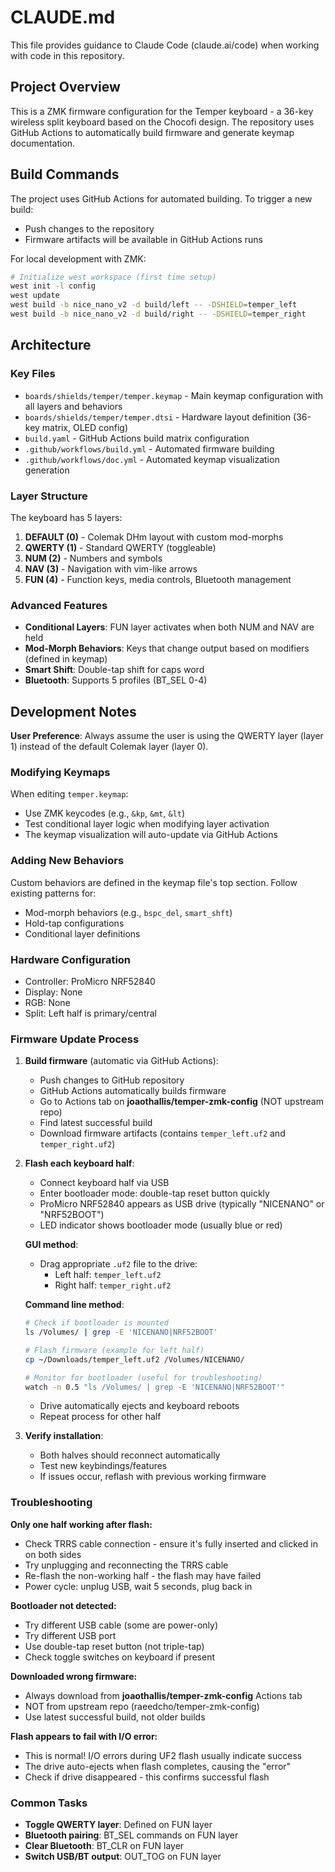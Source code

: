 # CLAUDE.md

This file provides guidance to Claude Code (claude.ai/code) when working with code in this repository.

## Project Overview

This is a ZMK firmware configuration for the Temper keyboard - a 36-key wireless split keyboard based on the Chocofi design. The repository uses GitHub Actions to automatically build firmware and generate keymap documentation.

## Build Commands

The project uses GitHub Actions for automated building. To trigger a new build:
- Push changes to the repository
- Firmware artifacts will be available in GitHub Actions runs

For local development with ZMK:
```bash
# Initialize west workspace (first time setup)
west init -l config
west update
west build -b nice_nano_v2 -d build/left -- -DSHIELD=temper_left
west build -b nice_nano_v2 -d build/right -- -DSHIELD=temper_right
```

## Architecture

### Key Files
- `boards/shields/temper/temper.keymap` - Main keymap configuration with all layers and behaviors
- `boards/shields/temper/temper.dtsi` - Hardware layout definition (36-key matrix, OLED config)
- `build.yaml` - GitHub Actions build matrix configuration
- `.github/workflows/build.yml` - Automated firmware building
- `.github/workflows/doc.yml` - Automated keymap visualization generation

### Layer Structure
The keyboard has 5 layers:
1. **DEFAULT (0)** - Colemak DHm layout with custom mod-morphs
2. **QWERTY (1)** - Standard QWERTY (toggleable)
3. **NUM (2)** - Numbers and symbols
4. **NAV (3)** - Navigation with vim-like arrows
5. **FUN (4)** - Function keys, media controls, Bluetooth management

### Advanced Features
- **Conditional Layers**: FUN layer activates when both NUM and NAV are held
- **Mod-Morph Behaviors**: Keys that change output based on modifiers (defined in keymap)
- **Smart Shift**: Double-tap shift for caps word
- **Bluetooth**: Supports 5 profiles (BT_SEL 0-4)

## Development Notes

**User Preference**: Always assume the user is using the QWERTY layer (layer 1) instead of the default Colemak layer (layer 0).

### Modifying Keymaps
When editing `temper.keymap`:
- Use ZMK keycodes (e.g., `&kp`, `&mt`, `&lt`)
- Test conditional layer logic when modifying layer activation
- The keymap visualization will auto-update via GitHub Actions

### Adding New Behaviors
Custom behaviors are defined in the keymap file's top section. Follow existing patterns for:
- Mod-morph behaviors (e.g., `bspc_del`, `smart_shft`)
- Hold-tap configurations
- Conditional layer definitions

### Hardware Configuration
- Controller: ProMicro NRF52840
- Display: None
- RGB: None
- Split: Left half is primary/central

### Firmware Update Process
1. **Build firmware** (automatic via GitHub Actions):
   - Push changes to GitHub repository
   - GitHub Actions automatically builds firmware
   - Go to Actions tab on **joaothallis/temper-zmk-config** (NOT upstream repo)
   - Find latest successful build
   - Download firmware artifacts (contains `temper_left.uf2` and `temper_right.uf2`)

2. **Flash each keyboard half**:
   - Connect keyboard half via USB
   - Enter bootloader mode: double-tap reset button quickly
   - ProMicro NRF52840 appears as USB drive (typically "NICENANO" or "NRF52BOOT")
   - LED indicator shows bootloader mode (usually blue or red)
   
   **GUI method**:
   - Drag appropriate `.uf2` file to the drive:
     - Left half: `temper_left.uf2`
     - Right half: `temper_right.uf2`
   
   **Command line method**:
   ```bash
   # Check if bootloader is mounted
   ls /Volumes/ | grep -E 'NICENANO|NRF52BOOT'
   
   # Flash firmware (example for left half)
   cp ~/Downloads/temper_left.uf2 /Volumes/NICENANO/
   
   # Monitor for bootloader (useful for troubleshooting)
   watch -n 0.5 "ls /Volumes/ | grep -E 'NICENANO|NRF52BOOT'"
   ```
   
   - Drive automatically ejects and keyboard reboots
   - Repeat process for other half

3. **Verify installation**:
   - Both halves should reconnect automatically
   - Test new keybindings/features
   - If issues occur, reflash with previous working firmware

### Troubleshooting

**Only one half working after flash:**
- Check TRRS cable connection - ensure it's fully inserted and clicked in on both sides
- Try unplugging and reconnecting the TRRS cable
- Re-flash the non-working half - the flash may have failed
- Power cycle: unplug USB, wait 5 seconds, plug back in

**Bootloader not detected:**
- Try different USB cable (some are power-only)
- Try different USB port
- Use double-tap reset button (not triple-tap)
- Check toggle switches on keyboard if present

**Downloaded wrong firmware:**
- Always download from **joaothallis/temper-zmk-config** Actions tab
- NOT from upstream repo (raeedcho/temper-zmk-config)
- Use latest successful build, not older builds

**Flash appears to fail with I/O error:**
- This is normal! I/O errors during UF2 flash usually indicate success
- The drive auto-ejects when flash completes, causing the "error"
- Check if drive disappeared - this confirms successful flash

### Common Tasks
- **Toggle QWERTY layer**: Defined on FUN layer
- **Bluetooth pairing**: BT_SEL commands on FUN layer
- **Clear Bluetooth**: BT_CLR on FUN layer
- **Switch USB/BT output**: OUT_TOG on FUN layer
